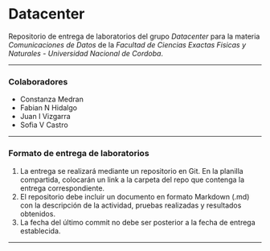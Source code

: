 # Datacenter

Repositorio de entrega de laboratorios del grupo *_Datacenter_* para la materia _Comunicaciones de Datos_ de la _Facultad de Ciencias Exactas Fisicas y Naturales_ - _Universidad Nacional de Cordoba_.

---

### Colaboradores

- Constanza Medran
- Fabian N Hidalgo
- Juan I Vizgarra
- Sofia V Castro

---

### Formato de entrega de laboratorios

1. La entrega se realizará mediante un repositorio en Git. En la planilla compartida, colocarán un link a la carpeta del repo que contenga la entrega correspondiente.
2. El repositorio debe incluir un documento en formato Markdown (.md) con la descripción de la actividad, pruebas realizadas y resultados obtenidos.
3. La fecha del último commit no debe ser posterior a la fecha de entrega establecida.

---
